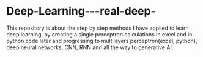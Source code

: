 # Deep-Learning---real-deep-
This repository is about the step by step methods I have applied to learn deep learning, by creating a single perceptron calculations in excel and in python code later and progressing to multilayers perceptron(excel, python), deep neural networks, CNN, RNN and all the way to generative AI.
